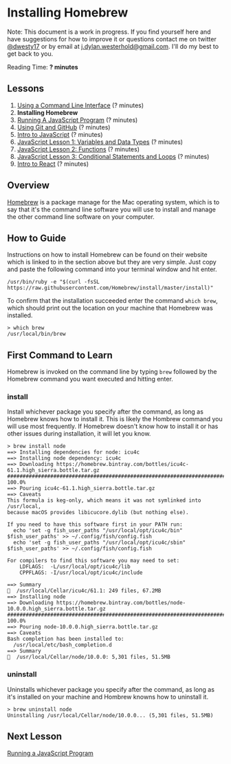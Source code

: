 # Installing Homebrew

Note: This document is a work in progress. If you find yourself here and have suggestions for how to improve it or questions contact me on twitter [@dwesty17](https://twitter.com/dwesty17) or by email at j.dylan.westerhold@gmail.com. I'll do my best to get back to you.

Reading Time: **? minutes**

## Lessons
1. [Using a Command Line Interface](https://github.com/project-catalyst/using-a-cli) (? minutes)
1. **Installing Homebrew**
1. [Running A JavaScript Program](https://github.com/project-catalyst/running-a-javascript-program) (? minutes)
1. [Using Git and GitHub](https://github.com/project-catalyst/overview) (? minutes)
1. [Intro to JavaScript](https://github.com/project-catalyst/overview) (? minutes)
1. [JavaScript Lesson 1: Variables and Data Types](https://github.com/project-catalyst/overview) (? minutes)
1. [JavaScript Lesson 2: Functions](https://github.com/project-catalyst/overview) (? minutes)
1. [JavaScript Lesson 3: Conditional Statements and Loops](https://github.com/project-catalyst/overview) (? minutes)
1. [Intro to React](https://github.com/project-catalyst/overview) (? minutes)

## Overview

[Homebrew](https://brew.sh/) is a package manage for the Mac operating system, which is to say that it's the command line software you will use to install and manage the other command line software on your computer.

## How to Guide

Instructions on how to install Homebrew can be found on their website which is linked to in the section above but they are very simple. Just copy and paste the following command into your terminal window and hit enter.

```shell
/usr/bin/ruby -e "$(curl -fsSL https://raw.githubusercontent.com/Homebrew/install/master/install)"
```

To confirm that the installation succeeded enter the command `which brew`, which should print out the location on your machine that Homebrew was installed.

```shell
> which brew
/usr/local/bin/brew
```

## First Command to Learn

Homebrew is invoked on the command line by typing `brew` followed by the Homebrew command you want executed and hitting enter.

### install <some software>

Install whichever package you specify after the command, as long as Homebrew knows how to install it. This is likely the Hombrew command you will use most frequently. If Homebrew doesn't know how to install it or has other issues during installation, it will let you know.

```shell
> brew install node
==> Installing dependencies for node: icu4c
==> Installing node dependency: icu4c
==> Downloading https://homebrew.bintray.com/bottles/icu4c-61.1.high_sierra.bottle.tar.gz
######################################################################## 100.0%
==> Pouring icu4c-61.1.high_sierra.bottle.tar.gz
==> Caveats
This formula is keg-only, which means it was not symlinked into /usr/local,
because macOS provides libicucore.dylib (but nothing else).

If you need to have this software first in your PATH run:
  echo 'set -g fish_user_paths "/usr/local/opt/icu4c/bin" $fish_user_paths' >> ~/.config/fish/config.fish
  echo 'set -g fish_user_paths "/usr/local/opt/icu4c/sbin" $fish_user_paths' >> ~/.config/fish/config.fish

For compilers to find this software you may need to set:
    LDFLAGS:  -L/usr/local/opt/icu4c/lib
    CPPFLAGS: -I/usr/local/opt/icu4c/include

==> Summary
🍺  /usr/local/Cellar/icu4c/61.1: 249 files, 67.2MB
==> Installing node
==> Downloading https://homebrew.bintray.com/bottles/node-10.0.0.high_sierra.bottle.tar.gz
######################################################################## 100.0%
==> Pouring node-10.0.0.high_sierra.bottle.tar.gz
==> Caveats
Bash completion has been installed to:
  /usr/local/etc/bash_completion.d
==> Summary
🍺  /usr/local/Cellar/node/10.0.0: 5,301 files, 51.5MB
```

### uninstall <some software>

Uninstalls whichever package you specify after the command, as long as it's installed on your machine and Hombrew knowns how to uninstall it.

```shell
> brew uninstall node
Uninstalling /usr/local/Cellar/node/10.0.0... (5,301 files, 51.5MB)
```

## Next Lesson

[Running a JavaScript Program](https://github.com/project-catalyst/running-a-javascript-program)